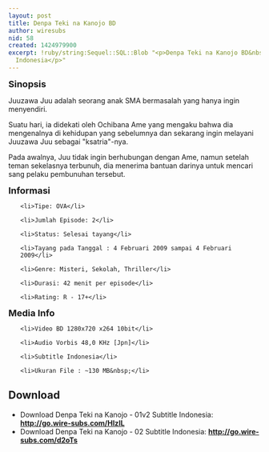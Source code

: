 ```yaml
---
layout: post
title: Denpa Teki na Kanojo BD
author: wiresubs
nid: 58
created: 1424979900
excerpt: !ruby/string:Sequel::SQL::Blob "<p>Denpa Teki na Kanojo BD&nbsp;Subtitle
  Indonesia</p>"
---
```

<p><span style="font-size:18px"><strong>Sinopsis&nbsp;</strong></span></p>

<p>Juuzawa Juu adalah seorang anak SMA bermasalah yang hanya ingin menyendiri.&nbsp;<br />
Suatu hari, ia didekati oleh Ochibana Ame yang mengaku bahwa dia mengenalnya di kehidupan yang sebelumnya&nbsp;dan sekarang ingin melayani Juuzawa Juu sebagai "ksatria"-nya.&nbsp;<br />
Pada awalnya, Juu tidak ingin berhubungan dengan Ame, namun setelah teman sekelasnya terbunuh,&nbsp;dia menerima bantuan darinya untuk mencari sang pelaku pembunuhan tersebut.</p>

<p><strong><span style="font-size:18px">Informasi&nbsp;</span></strong></p>

<ul>
	<li>Tipe: OVA</li>
	<li>Jumlah Episode: 2</li>
	<li>Status: Selesai tayang</li>
	<li>Tayang pada Tanggal : 4 Februari 2009 sampai 4 Februari 2009</li>
	<li>Genre: Misteri, Sekolah, Thriller</li>
	<li>Durasi: 42 menit per episode</li>
	<li>Rating: R - 17+</li>
</ul>

<p><span style="font-size:18px"><strong>Media Info&nbsp;</strong></span></p>

<ul>
	<li>Video BD 1280x720 x264 10bit</li>
	<li>Audio Vorbis 48,0 KHz [Jpn]</li>
	<li>Subtitle Indonesia</li>
	<li>Ukuran File : ~130 MB&nbsp;</li>
</ul>

<h2><strong>Download</strong></h2>
<ul>
<li>Download Denpa Teki na Kanojo - 01v2 Subtitle&nbsp;Indonesia: <strong><a href="http://go.wire-subs.com/HIzlL">http://go.wire-subs.com/HIzlL</a></strong></li>
<li>Download Denpa Teki na Kanojo - 02 Subtitle&nbsp;Indonesia: <strong><a href="http://go.wire-subs.com/d2oTs">http://go.wire-subs.com/d2oTs</a></strong></li>
</ul>
